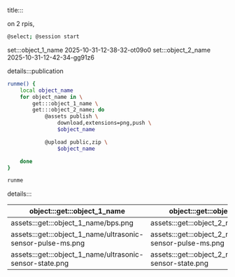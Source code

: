 title:::

on 2 rpis,

```bash
@select; @session start
```

set:::object_1_name 2025-10-31-12-38-32-ot09o0
set:::object_2_name 2025-10-31-12-42-34-gg91z6

details:::publication

```bash
runme() {
	local object_name
	for object_name in \
		get:::object_1_name \
		get:::object_2_name; do
			@assets publish \
				download,extensions=png,push \
				$object_name

			@upload public,zip \
				$object_name

	done
}

runme
```
details:::

| object:::get:::object_1_name | object:::get:::object_2_name |
|-|-|
| assets:::get:::object_1_name/bps.png | assets:::get:::object_2_name/bps.png |
| assets:::get:::object_1_name/ultrasonic-sensor-pulse-ms.png | assets:::get:::object_2_name/ultrasonic-sensor-pulse-ms.png | 
| assets:::get:::object_1_name/ultrasonic-sensor-state.png | assets:::get:::object_2_name/ultrasonic-sensor-state.png |